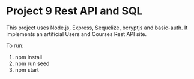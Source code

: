 # Project 9 Rest API and SQL
This project uses Node.js, Express, Sequelize, bcryptjs and basic-auth. It implements an artificial Users and Courses Rest API site.

To run:

1. npm install
2. npm run seed
3. npm start